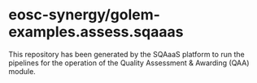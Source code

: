 <!--
SPDX-FileCopyrightText: Copyright contributors to the Software Quality Assurance as a Service (SQAaaS) project <sqaaas@ibergrid.eu>

SPDX-License-Identifier: GPL-3.0-only
-->

# eosc-synergy/golem-examples.assess.sqaaas
This repository has been generated by the SQAaaS platform to run the pipelines
for the operation of the
Quality Assessment & Awarding (QAA)
module.